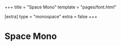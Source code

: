 +++
title = "Space Mono"
template = "pages/font.html"

[extra]
type = "monospace"
extra = false
+++

# Space Mono
